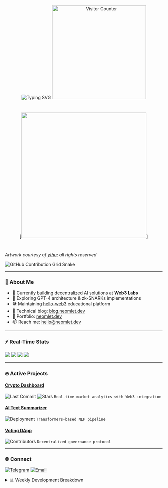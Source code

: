<div align="center">
  <img src="https://readme-typing-svg.demolab.com?font=Borel&size=40&duration=1000&pause=500&color=F7AD3F&center=true&vCenter=true&width=500&height=100&lines=Hi+there;I'm+Neomlet;Web3+%26+AI+Developer;You're+the:" alt="Typing SVG">
  <img src="https://count.getloli.com/get/@neomlet?theme=moebooru" alt="Visitor Counter" width="300"/>
</div>

<div align="center" style="margin: 40px 0">
  [<img src="assets/smoking0man3_with_background.gif" width="400">]
</div>

*Artwork courtesy of [ythu](https://twitter.com/1015yzhu); all rights reserved*

<picture>
  <source media="(prefers-color-scheme: dark)" srcset="https://raw.githubusercontent.com/neomlet/neomlet/main/profile-snake-dark.svg">
  <source media="(prefers-color-scheme: light)" srcset="https://raw.githubusercontent.com/neomlet/neomlet/main/profile-snake-light.svg">
  <img alt="GitHub Contribution Grid Snake" src="https://raw.githubusercontent.com/neomlet/neomlet/main/profile-snake.svg">
</picture>

---

### 🚀 About Me
- 🔭 Currently building decentralized AI solutions at **Web3 Labs**
- 🌱 Exploring GPT-4 architecture & zk-SNARKs implementations
- 🛠️ Maintaining [hello-web3](https://web3.neomlet.dev) educational platform
- 📝 Technical blog: [blog.neomlet.dev](https://blog.neomlet.dev)
- 💼 Portfolio: [neomlet.dev](https://neomlet.dev)
- 📫 Reach me: [hello@neomlet.dev](mailto:hello@neomlet.dev)

---

### ⚡ Real-Time Stats

![](https://raw.githubusercontent.com/neomlet/github-stats/master/generated/overview.svg#gh-dark-mode-only)
![](https://raw.githubusercontent.com/neomlet/github-stats/master/generated/overview.svg#gh-light-mode-only)
![](https://raw.githubusercontent.com/neomlet/github-stats/master/generated/languages.svg#gh-dark-mode-only)
![](https://raw.githubusercontent.com/neomlet/github-stats/master/generated/languages.svg#gh-light-mode-only)

---

### 🔥 Active Projects

#### [Crypto Dashboard](https://github.com/neomlet/crypto-dash)
![Last Commit](https://img.shields.io/github/last-commit/neomlet/crypto-dash?color=blue&label=Updated)
![Stars](https://img.shields.io/github/stars/neomlet/crypto-dash?style=flat-square)
`Real-time market analytics with Web3 integration`

#### [AI Text Summarizer](https://github.com/neomlet/ai-summarizer)
![Deployment](https://img.shields.io/github/deployments/neomlet/ai-summarizer/production?label=API%20Status)
`Transformers-based NLP pipeline`

#### [Voting DApp](https://github.com/neomlet/voting-dapp)
![Contributors](https://img.shields.io/github/contributors/neomlet/voting-dapp)
`Decentralized governance protocol`

---

### 🌐 Connect
[![Telegram](https://img.shields.io/badge/-Telegram-26A5E4?style=flat&logo=telegram&logoColor=white)](https://t.me/otoamatsukami)
[![Email](https://img.shields.io/badge/-Email-D14836?style=flat&logo=gmail&logoColor=white)](mailto:good.bqw@gmail.com)

<details>
<summary>📊 Weekly Development Breakdown</summary>

<!--START_SECTION:waka-->
![Code Time](http://img.shields.io/badge/Code%20Time-45hrs%20last%207d-blue)
![Languages](https://img.shields.io/badge/TypeScript-62%25-blueviolet)
![Frameworks](https://img.shields.io/badge/React-38%25-61DAFB)
<!--END_SECTION:waka-->

</details>

